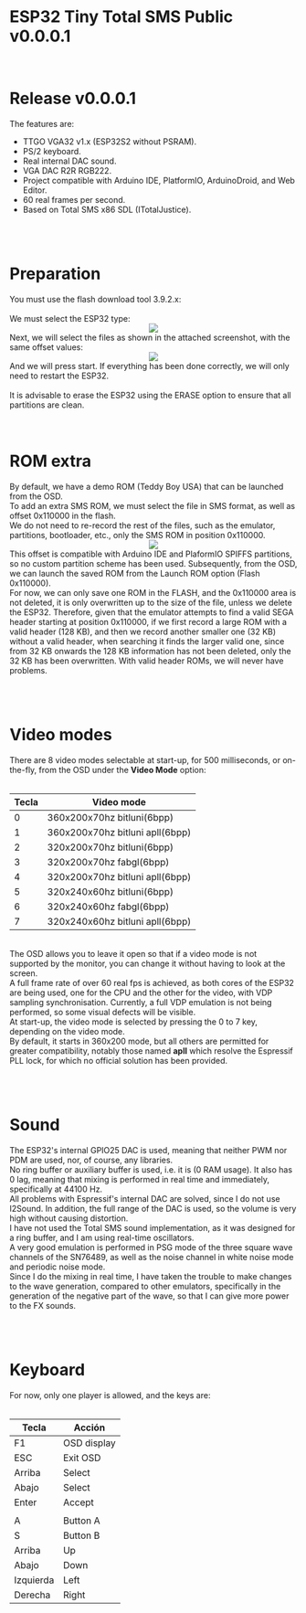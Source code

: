# ESP32 Tiny Total SMS Public v0.0.0.1
<br>
<h1>Release v0.0.0.1</h1>
The features are:
<ul>
 <li>TTGO VGA32 v1.x (ESP32S2 without PSRAM).</li>
 <li>PS/2 keyboard.</li>
 <li>Real internal DAC sound.</li>
 <li>VGA DAC R2R RGB222.</li>
 <li>Project compatible with Arduino IDE, PlatformIO, ArduinoDroid, and Web Editor.</li>
 <li>60 real frames per second.</li>
 <li>Based on Total SMS x86 SDL (ITotalJustice).</li>
</ul>


<br><br>
<h1>Preparation</h1>
You must use the flash download tool 3.9.2.x:<br><br>
We must select the ESP32 type:
<center><img src='https://raw.githubusercontent.com/rpsubc8/ESP32TinyTotalSMSPublic/main/preview/flash00.gif'></center>
Next, we will select the files as shown in the attached screenshot, with the same offset values:
<center><img src='https://raw.githubusercontent.com/rpsubc8/ESP32TinyTotalSMSPublic/main/preview/flash01.gif'></center>
And we will press start. If everything has been done correctly, we will only need to restart the ESP32. 
<br><br>
It is advisable to erase the ESP32 using the ERASE option to ensure that all partitions are clean.<br>
<br><br>


<h1>ROM extra</h1>
By default, we have a demo ROM (Teddy Boy USA) that can be launched from the OSD.<br>
To add an extra SMS ROM, we must select the file in SMS format, as well as offset 0x110000 in the flash.<br>
We do not need to re-record the rest of the files, such as the emulator, partitions, bootloader, etc., only the SMS ROM in position 0x110000.
<center><img src='https://raw.githubusercontent.com/rpsubc8/ESP32TinyTotalSMSPublic/main/preview/extrom.gif'></center>
This offset is compatible with Arduino IDE and PlaformIO SPIFFS partitions, so no custom partition scheme has been used.
Subsequently, from the OSD, we can launch the saved ROM from the Launch ROM option (Flash 0x110000).<br>
For now, we can only save one ROM in the FLASH, and the 0x110000 area is not deleted, it is only overwritten up to the size of the file, unless we delete
the ESP32. Therefore, given that the emulator attempts to find a valid SEGA header starting at position 0x110000, if we first record a large ROM with 
a valid header (128 KB), and then we record another smaller one (32 KB) without a valid header, when searching it finds the larger valid one, since
from 32 KB onwards the 128 KB information has not been deleted, only the 32 KB has been overwritten. With valid header ROMs, we will never have problems.


<br><br>
<h1>Video modes</h1>
There are 8 video modes selectable at start-up, for 500 milliseconds, or on-the-fly, from the OSD under the <b>Video Mode</b> option:<br><br>

| Tecla | Video mode                         |
| ----- | -----------------------------------|
|   0   | 360x200x70hz bitluni(6bpp)         |
|   1   | 360x200x70hz bitluni apll(6bpp)    |
|   2   | 320x200x70hz bitluni(6bpp)         |
|   3   | 320x200x70hz fabgl(6bpp)           |
|   4   | 320x200x70hz bitluni apll(6bpp)    |
|   5   | 320x240x60hz bitluni(6bpp)         |
|   6   | 320x240x60hz fabgl(6bpp)           |
|   7   | 320x240x60hz bitluni apll(6bpp)    |
<br>
The OSD allows you to leave it open so that if a video mode is not supported by the monitor, you can change it without having to look at the screen.<br>
A full frame rate of over 60 real fps is achieved, as both cores of the ESP32 are being used, one for the CPU and the other for the video, with 
VDP sampling synchronisation. Currently, a full VDP emulation is not being performed, so some visual defects will be visible.

<br>
At start-up, the video mode is selected by pressing the 0 to 7 key, depending on the video mode.<br>
By default, it starts in 360x200 mode, but all others are permitted for greater compatibility, notably those named <b>apll</b> which resolve
the Espressif PLL lock, for which no official solution has been provided.

<br><br>
<h1>Sound</h1>
The ESP32's internal GPIO25 DAC is used, meaning that neither PWM nor PDM are used, nor, of course, any libraries.<br>
No ring buffer or auxiliary buffer is used, i.e. it is (0 RAM usage). It also has 0 lag, meaning that mixing is performed in real time and
immediately, specifically at 44100 Hz.<br>
All problems with Espressif's internal DAC are solved, since I do not use I2Sound.
In addition, the full range of the DAC is used, so the volume is very high without causing distortion.<br>
I have not used the Total SMS sound implementation, as it was designed for a ring buffer, and I am using real-time oscillators.<br>
A very good emulation is performed in PSG mode of the three square wave channels of the SN76489, as well as the noise channel in white noise mode and periodic noise mode.<br>
Since I do the mixing in real time, I have taken the trouble to make changes to the wave generation, compared to other emulators, specifically in 
the generation of the negative part of the wave, so that I can give more power to the FX sounds.<br>

<br><br>
<h1>Keyboard</h1>
For now, only one player is allowed, and the keys are:<br><br>

| Tecla     | Acción      |
| --------- | ------------|
|  F1       | OSD display |
|  ESC      | Exit OSD    |
| Arriba    | Select      |
| Abajo     | Select      |
| Enter     | Accept      |
|           |             |
|  A        | Button A    |
|  S        | Button B    |
| Arriba    | Up          |
| Abajo     | Down        |
| Izquierda | Left        |
| Derecha   | Right       |
<br>
